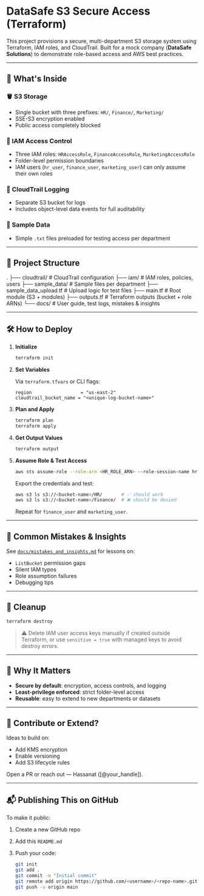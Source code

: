 # DataSafe S3 Secure Access (Terraform)

This project provisions a secure, multi-department S3 storage system using Terraform, IAM roles, and CloudTrail. Built for a mock company (**DataSafe Solutions**) to demonstrate role-based access and AWS best practices.

---

## 🚀 What's Inside

### 🪣 S3 Storage
- Single bucket with three prefixes: `HR/`, `Finance/`, `Marketing/`
- SSE-S3 encryption enabled
- Public access completely blocked

### 🔐 IAM Access Control
- Three IAM roles: `HRAccessRole`, `FinanceAccessRole`, `MarketingAccessRole`
- Folder-level permission boundaries
- IAM users (`hr_user`, `finance_user`, `marketing_user`) can only assume their own roles

### 📜 CloudTrail Logging
- Separate S3 bucket for logs
- Includes object-level data events for full auditability

### 📄 Sample Data
- Simple `.txt` files preloaded for testing access per department

---

## 📁 Project Structure

.
├── cloudtrail/ # CloudTrail configuration
├── iam/ # IAM roles, policies, users
├── sample_data/ # Sample files per department
├── sample_data_upload.tf # Upload logic for test files
├── main.tf # Root module (S3 + modules)
├── outputs.tf # Terraform outputs (bucket + role ARNs)
└── docs/ # User guide, test logs, mistakes & insights


---

## 🛠️ How to Deploy

1. **Initialize**

   ```bash
   terraform init


2. **Set Variables**

   Via `terraform.tfvars` or CLI flags:

   ```hcl
   region                  = "us-east-2"
   cloudtrail_bucket_name = "<unique-log-bucket-name>"
   ```

3. **Plan and Apply**

   ```bash
   terraform plan
   terraform apply
   ```

4. **Get Output Values**

   ```bash
   terraform output
   ```

5. **Assume Role & Test Access**

   ```bash
   aws sts assume-role --role-arn <HR_ROLE_ARN> --role-session-name hr_test
   ```

   Export the credentials and test:

   ```bash
   aws s3 ls s3://<bucket-name>/HR/       # ✅ should work
   aws s3 ls s3://<bucket-name>/Finance/  # ❌ should be denied
   ```

   Repeat for `finance_user` and `marketing_user`.

---

## 🧠 Common Mistakes & Insights

See [`docs/mistakes_and_insights.md`](docs/mistakes_and_insights.md) for lessons on:

* `ListBucket` permission gaps
* Silent IAM typos
* Role assumption failures
* Debugging tips

---

## 🧹 Cleanup

```bash
terraform destroy
```

> ⚠️ Delete IAM user access keys manually if created outside Terraform, or use `sensitive = true` with managed keys to avoid destroy errors.

---

## 🌟 Why It Matters

* **Secure by default**: encryption, access controls, and logging
* **Least-privilege enforced**: strict folder-level access
* **Reusable**: easy to extend to new departments or datasets

---

## 🤝 Contribute or Extend?

Ideas to build on:

* Add KMS encryption
* Enable versioning
* Add S3 lifecycle rules

Open a PR or reach out — Hassanat (\[@your\_handle]).

---

## 📬 Publishing This on GitHub

To make it public:

1. Create a new GitHub repo
2. Add this `README.md`
3. Push your code:

   ```bash
   git init
   git add .
   git commit -m "Initial commit"
   git remote add origin https://github.com/<username>/<repo-name>.git
   git push -u origin main
   ```